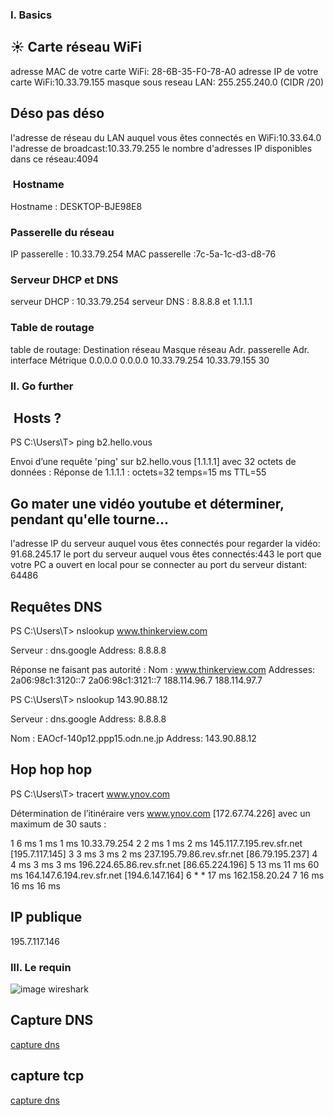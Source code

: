 ### I. Basics
## ☀️ Carte réseau WiFi

adresse MAC de votre carte WiFi: 28-6B-35-F0-78-A0
adresse IP de votre carte WiFi:10.33.79.155
masque sous reseau LAN: 255.255.240.0 (CIDR /20)

## Déso pas déso
l'adresse de réseau du LAN auquel vous êtes connectés en WiFi:10.33.64.0
l'adresse de broadcast:10.33.79.255
le nombre d'adresses IP disponibles dans ce réseau:4094

### ️ Hostname

Hostname : DESKTOP-BJE98E8

###  Passerelle du réseau
IP passerelle : 10.33.79.254
MAC passerelle :7c-5a-1c-d3-d8-76

### Serveur DHCP et DNS

serveur DHCP :  10.33.79.254
serveur DNS : 8.8.8.8 et 1.1.1.1

###  Table de routage
table de routage: Destination réseau    Masque réseau  Adr. passerelle   Adr. interface Métrique
          0.0.0.0          0.0.0.0     10.33.79.254     10.33.79.155     30

### II. Go further

## ️ Hosts ?


PS C:\Users\T> ping b2.hello.vous

Envoi d’une requête 'ping' sur b2.hello.vous [1.1.1.1] avec 32 octets de données :
Réponse de 1.1.1.1 : octets=32 temps=15 ms TTL=55

## Go mater une vidéo youtube et déterminer, pendant qu'elle tourne...

l'adresse IP du serveur auquel vous êtes connectés pour regarder la vidéo: 91.68.245.17
le port du serveur auquel vous êtes connectés:443
le port que votre PC a ouvert en local pour se connecter au port du serveur distant: 64486

## Requêtes DNS
PS C:\Users\T> nslookup www.thinkerview.com
>>
Serveur :   dns.google
Address:  8.8.8.8

Réponse ne faisant pas autorité :
Nom :    www.thinkerview.com
Addresses:  2a06:98c1:3120::7
          2a06:98c1:3121::7
          188.114.96.7
          188.114.97.7

PS C:\Users\T> nslookup 143.90.88.12
>>
Serveur :   dns.google
Address:  8.8.8.8

Nom :    EAOcf-140p12.ppp15.odn.ne.jp
Address:  143.90.88.12

##  Hop hop hop

PS C:\Users\T> tracert www.ynov.com
>>

Détermination de l’itinéraire vers www.ynov.com [172.67.74.226]
avec un maximum de 30 sauts :

  1     6 ms     1 ms     1 ms  10.33.79.254
  2     2 ms     1 ms     2 ms  145.117.7.195.rev.sfr.net [195.7.117.145]
  3     3 ms     3 ms     2 ms  237.195.79.86.rev.sfr.net [86.79.195.237]
  4     4 ms     3 ms     3 ms  196.224.65.86.rev.sfr.net [86.65.224.196]
  5    13 ms    11 ms    60 ms  164.147.6.194.rev.sfr.net [194.6.147.164]
  6     *        *       17 ms  162.158.20.24
  7    16 ms    16 ms    16 ms

## IP publique

  195.7.117.146


### III. Le requin

![image wireshark](C:\Users\T\Downloads\arp.pcapng)

## Capture DNS 

[capture dns](C:\Users\T\Downloads\dns.pcapng)

## capture tcp

[capture dns](C:\Users\T\Downloads\Capture.pcapng)